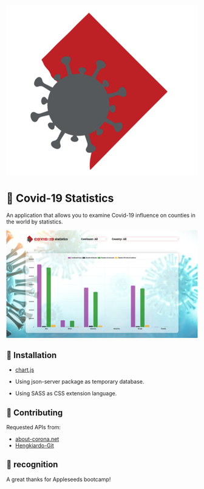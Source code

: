 ![](assets/images/virus-logo.png)

# :test_tube: Covid-19 Statistics

An application that allows you to examine Covid-19 influence on counties in the world by statistics.

![](assets/images/app-view.png)

## :wrench: Installation

- [chart.js](https://www.chartjs.org/)

- Using json-server package as temporary database.
- Using SASS as CSS extension language.

## :rocket: Contributing

Requested APIs from:

- [about-corona.net](https://about-corona.net/)
- [Hengkiardo-Git](https://github.com/hengkiardo/restcountries)

## :beers: recognition 

A great thanks for Appleseeds bootcamp!
